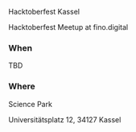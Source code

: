 Hacktoberfest Kassel

Hacktoberfest Meetup at fino.digital

### When

TBD

### Where

Science Park

Universitätsplatz 12, 34127 Kassel
